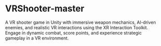 # VRShooter-master
 A VR shooter game in Unity with immersive weapon mechanics, AI-driven enemies, and realistic VR interactions using the XR Interaction Toolkit. Engage in dynamic combat, score points, and experience strategic gameplay in a VR environment.
